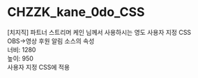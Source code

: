 # CHZZK_kane_0do_CSS
[치지직] 파트너 스트리머 케인 님께서 사용하시는 영도 사용자 지정 CSS
<br/>
OBS→영상 후원 알림 소스의 속성<br/>
너비: 1280<br/>
높이: 950<br/>
사용자 지정 CSS에 적용<br/>
